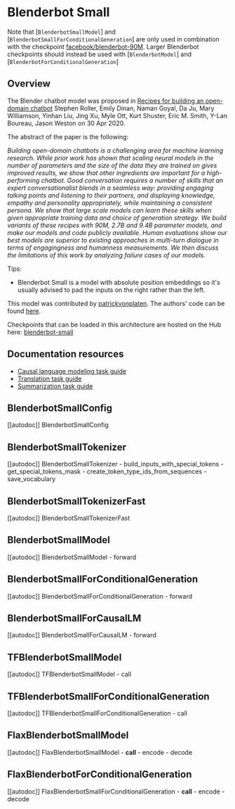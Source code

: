 <!--Copyright 2020 The HuggingFace Team. All rights reserved.

Licensed under the Apache License, Version 2.0 (the "License"); you may not use this file except in compliance with
the License. You may obtain a copy of the License at

http://www.apache.org/licenses/LICENSE-2.0

Unless required by applicable law or agreed to in writing, software distributed under the License is distributed on
an "AS IS" BASIS, WITHOUT WARRANTIES OR CONDITIONS OF ANY KIND, either express or implied. See the License for the
specific language governing permissions and limitations under the License.

⚠️ Note that this file is in Markdown but contain specific syntax for our doc-builder (similar to MDX) that may not be
rendered properly in your Markdown viewer.

-->

# Blenderbot Small

Note that [`BlenderbotSmallModel`] and
[`BlenderbotSmallForConditionalGeneration`] are only used in combination with the checkpoint
[facebook/blenderbot-90M](https://huggingface.co/facebook/blenderbot-90M). Larger Blenderbot checkpoints should
instead be used with [`BlenderbotModel`] and
[`BlenderbotForConditionalGeneration`]

## Overview

The Blender chatbot model was proposed in [Recipes for building an open-domain chatbot](https://arxiv.org/pdf/2004.13637.pdf) Stephen Roller, Emily Dinan, Naman Goyal, Da Ju, Mary Williamson, Yinhan Liu,
Jing Xu, Myle Ott, Kurt Shuster, Eric M. Smith, Y-Lan Boureau, Jason Weston on 30 Apr 2020.

The abstract of the paper is the following:

*Building open-domain chatbots is a challenging area for machine learning research. While prior work has shown that
scaling neural models in the number of parameters and the size of the data they are trained on gives improved results,
we show that other ingredients are important for a high-performing chatbot. Good conversation requires a number of
skills that an expert conversationalist blends in a seamless way: providing engaging talking points and listening to
their partners, and displaying knowledge, empathy and personality appropriately, while maintaining a consistent
persona. We show that large scale models can learn these skills when given appropriate training data and choice of
generation strategy. We build variants of these recipes with 90M, 2.7B and 9.4B parameter models, and make our models
and code publicly available. Human evaluations show our best models are superior to existing approaches in multi-turn
dialogue in terms of engagingness and humanness measurements. We then discuss the limitations of this work by analyzing
failure cases of our models.*

Tips:

- Blenderbot Small is a model with absolute position embeddings so it's usually advised to pad the inputs on the right rather than
  the left.

This model was contributed by [patrickvonplaten](https://huggingface.co/patrickvonplaten). The authors' code can be
found [here](https://github.com/facebookresearch/ParlAI).

Checkpoints that can be loaded in this architecture are hosted on the Hub here: [blenderbot-small](https://huggingface.co/models?other=blenderbot-small)

## Documentation resources

- [Causal language modeling task guide](../tasks/language_modeling)
- [Translation task guide](../tasks/translation)
- [Summarization task guide](../tasks/summarization)

## BlenderbotSmallConfig

[[autodoc]] BlenderbotSmallConfig

## BlenderbotSmallTokenizer

[[autodoc]] BlenderbotSmallTokenizer
    - build_inputs_with_special_tokens
    - get_special_tokens_mask
    - create_token_type_ids_from_sequences
    - save_vocabulary

## BlenderbotSmallTokenizerFast

[[autodoc]] BlenderbotSmallTokenizerFast

## BlenderbotSmallModel

[[autodoc]] BlenderbotSmallModel
    - forward

## BlenderbotSmallForConditionalGeneration

[[autodoc]] BlenderbotSmallForConditionalGeneration
    - forward

## BlenderbotSmallForCausalLM

[[autodoc]] BlenderbotSmallForCausalLM
    - forward

## TFBlenderbotSmallModel

[[autodoc]] TFBlenderbotSmallModel
    - call

## TFBlenderbotSmallForConditionalGeneration

[[autodoc]] TFBlenderbotSmallForConditionalGeneration
    - call

## FlaxBlenderbotSmallModel

[[autodoc]] FlaxBlenderbotSmallModel
    - __call__
    - encode
    - decode

## FlaxBlenderbotForConditionalGeneration

[[autodoc]] FlaxBlenderbotSmallForConditionalGeneration
    - __call__
    - encode
    - decode
